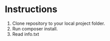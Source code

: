 Instructions
=
1. Clone repository to your local project folder. 
2. Run composer install.
3. Read info.txt